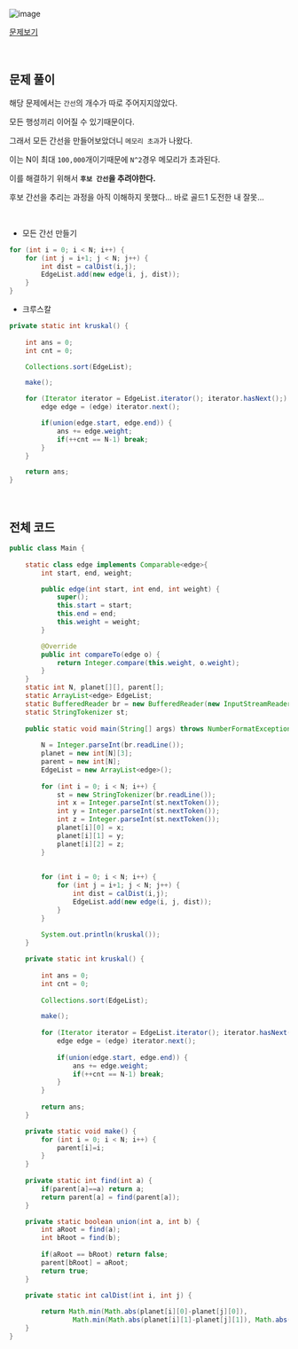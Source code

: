 
![image](https://user-images.githubusercontent.com/62600984/124618323-a775eb00-deb2-11eb-8c3e-0d0b95e990d3.png)

[문제보기](https://www.acmicpc.net/problem/2887)

<br>

## 문제 풀이

해당 문제에서는 `간선`의 개수가 따로 주어지지않았다.  

모든 행성끼리 이어질 수 있기때문이다. 

그래서 모든 간선을 만들어보았더니 `메모리 초과`가 나왔다.

이는 N이 최대 `100,000`개이기때문에 `N^2`경우 메모리가 초과된다.  

이를 해결하기 위해서 **`후보 간선`을 추려야한다.**

후보 간선을 추리는 과정을 아직 이해하지 못했다... 바로 골드1 도전한 내 잘못...

<br>

- 모든 간선 만들기

```java
for (int i = 0; i < N; i++) {
	for (int j = i+1; j < N; j++) {
		int dist = calDist(i,j);
		EdgeList.add(new edge(i, j, dist));
	}
}
```

- 크루스칼
```java
private static int kruskal() {
		
	int ans = 0;
	int cnt = 0;

	Collections.sort(EdgeList);

	make();

	for (Iterator iterator = EdgeList.iterator(); iterator.hasNext();) {
		edge edge = (edge) iterator.next();

		if(union(edge.start, edge.end)) {
			ans += edge.weight;
			if(++cnt == N-1) break;
		}
	}

	return ans;
}
```

<br>

## 전체 코드

```java
public class Main {
	
	static class edge implements Comparable<edge>{
		int start, end, weight;

		public edge(int start, int end, int weight) {
			super();
			this.start = start;
			this.end = end;
			this.weight = weight;
		}

		@Override
		public int compareTo(edge o) {
			return Integer.compare(this.weight, o.weight);
		}
	}
	static int N, planet[][], parent[];
	static ArrayList<edge> EdgeList;
	static BufferedReader br = new BufferedReader(new InputStreamReader(System.in));
	static StringTokenizer st;
	
	public static void main(String[] args) throws NumberFormatException, IOException {
		
		N = Integer.parseInt(br.readLine());
		planet = new int[N][3];
		parent = new int[N];
		EdgeList = new ArrayList<edge>();
		
		for (int i = 0; i < N; i++) {
			st = new StringTokenizer(br.readLine());
			int x = Integer.parseInt(st.nextToken());
			int y = Integer.parseInt(st.nextToken());
			int z = Integer.parseInt(st.nextToken());
			planet[i][0] = x;
			planet[i][1] = y;
			planet[i][2] = z;
		}
		
		
		for (int i = 0; i < N; i++) {
			for (int j = i+1; j < N; j++) {
				int dist = calDist(i,j);
				EdgeList.add(new edge(i, j, dist));
			}
		}
		
		System.out.println(kruskal());
	}

	private static int kruskal() {
		
		int ans = 0;
		int cnt = 0;
		
		Collections.sort(EdgeList);

		make();
		
		for (Iterator iterator = EdgeList.iterator(); iterator.hasNext();) {
			edge edge = (edge) iterator.next();
			
			if(union(edge.start, edge.end)) {
				ans += edge.weight;
				if(++cnt == N-1) break;
			}
		}
		
		return ans;
	}

	private static void make() {
		for (int i = 0; i < N; i++) {
			parent[i]=i;
		}
	}
	
	private static int find(int a) {
		if(parent[a]==a) return a;
		return parent[a] = find(parent[a]);
	}

	private static boolean union(int a, int b) {
		int aRoot = find(a);
		int bRoot = find(b);
		
		if(aRoot == bRoot) return false;
		parent[bRoot] = aRoot;
		return true;
	}

	private static int calDist(int i, int j) {
		
		return Math.min(Math.abs(planet[i][0]-planet[j][0]), 
				Math.min(Math.abs(planet[i][1]-planet[j][1]), Math.abs(planet[i][2]-planet[j][2])));
	}
}

```
